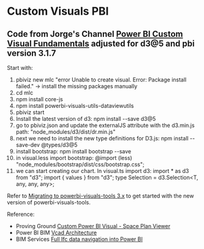 # Custom Visuals PBI

## Code from Jorge's Channel [Power BI Custom Visual Fundamentals](https://www.youtube.com/playlist?list=PL6z9i4iVbl8C2mtjFlH3ECb3q00eFDLAG) adjusted for d3@5 and pbi version 3.1.7

Start with:

1. pbiviz new mlc
"error  Unable to create visual. Error: Package install failed." ->  install the missing packages manually
2. cd mlc
3. npm install core-js
4. npm install powerbi-visuals-utils-dataviewutils
5. pbiviz start
6. Install the latest version of d3: npm install --save d3@5
7. go to pbiviz.json and update the externalJS attribute with the d3.min.js path: "node_modules/d3/dist/dr.min.js"
8. next we need to install the new type definitions for D3.js: npm install --save-dev @types/d3@5 
9. install bootstrap: npm install bootstrap --save
10. in visual.less import bootstrap: @import (less) "node_modules/bootstrap/dist/css/bootstrap.css";
11. we can start creating our chart. In visual.ts import d3:
import * as d3 from "d3";
import { values } from "d3";
type Selection<T extends d3.BaseType> = d3.Selection<T, any, any, any>;

Refer to [Migrating to powerbi-visuals-tools 3.x](https://microsoft.github.io/PowerBI-visuals/docs/how-to-guide/migrating-to-powerbi-visuals-tools-3-0/) to get started with the new version of powerbi-visuals-tools.

Reference: 
- Proving Ground [Custom Power BI Visual - Space Plan Viewer](https://www.youtube.com/watch?v=izCFlEjT5wo)
- Power BI BIM [Vcad Architecture](https://www.youtube.com/watch?v=1TO5lsjSdVw)
- BIM Services [Full Ifc data navigation into Power BI](https://www.youtube.com/watch?v=0m7F8I_NK2k)


